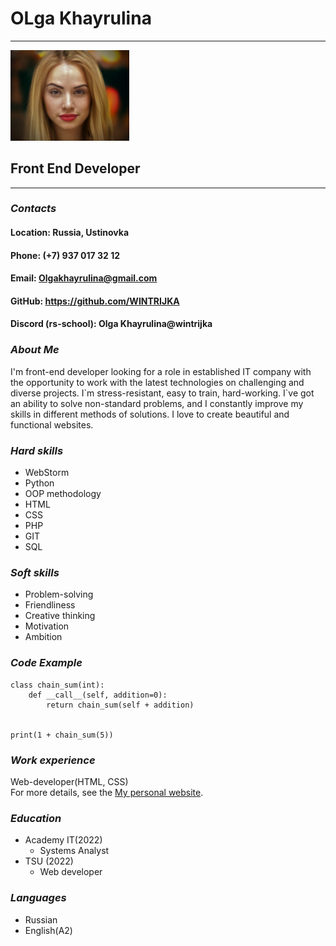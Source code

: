 # __OLga Khayrulina__
***

<img src="./img/olga.png" width="190" alt="photo">

## Front End Developer
***
### _Contacts_

#### Location: Russia, Ustinovka
#### Phone: (+7) 937 017 32 12
#### Email: Olgakhayrulina@gmail.com
#### GitHub: https://github.com/WINTRIJKA
#### Discord (rs-school): Olga Khayrulina@wintrijka

### _About Me_
I'm front-end developer looking for a role in established IT company with the opportunity to work with the latest technologies on challenging and diverse projects. I\`m stress-resistant, easy to train, hard-working. I\`ve got an ability to solve non-standard problems, and I constantly improve my skills in different methods of solutions. I love to create beautiful and functional websites.
### _Hard skills_
+ WebStorm
+ Python
+ OOP methodology
+ HTML
+ CSS
+ PHP
+ GIT
+ SQL
### _Soft skills_
+ Problem-solving
+ Friendliness
+ Creative thinking
+ Motivation
+ Ambition
### _Code Example_
```
class chain_sum(int):
    def __call__(self, addition=0):
        return chain_sum(self + addition)


print(1 + chain_sum(5))
```
### _Work experience_
Web-developer(HTML, CSS)<br>
For more details, see the [My personal website](http://react2.olgakhg4.beget.tech).
### _Education_
* Academy IT(2022)
  * Systems Analyst
* TSU (2022)
  * Web developer
### _Languages_
+ Russian
+ English(A2)
